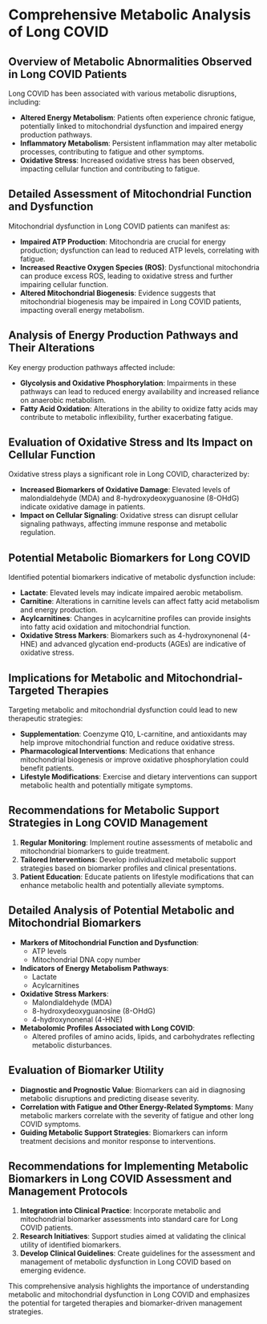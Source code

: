 # Comprehensive Metabolic Analysis of Long COVID

## Overview of Metabolic Abnormalities Observed in Long COVID Patients
Long COVID has been associated with various metabolic disruptions, including:

- **Altered Energy Metabolism**: Patients often experience chronic fatigue, potentially linked to mitochondrial dysfunction and impaired energy production pathways.
- **Inflammatory Metabolism**: Persistent inflammation may alter metabolic processes, contributing to fatigue and other symptoms.
- **Oxidative Stress**: Increased oxidative stress has been observed, impacting cellular function and contributing to fatigue.

## Detailed Assessment of Mitochondrial Function and Dysfunction
Mitochondrial dysfunction in Long COVID patients can manifest as:

- **Impaired ATP Production**: Mitochondria are crucial for energy production; dysfunction can lead to reduced ATP levels, correlating with fatigue.
- **Increased Reactive Oxygen Species (ROS)**: Dysfunctional mitochondria can produce excess ROS, leading to oxidative stress and further impairing cellular function.
- **Altered Mitochondrial Biogenesis**: Evidence suggests that mitochondrial biogenesis may be impaired in Long COVID patients, impacting overall energy metabolism.

## Analysis of Energy Production Pathways and Their Alterations
Key energy production pathways affected include:

- **Glycolysis and Oxidative Phosphorylation**: Impairments in these pathways can lead to reduced energy availability and increased reliance on anaerobic metabolism.
- **Fatty Acid Oxidation**: Alterations in the ability to oxidize fatty acids may contribute to metabolic inflexibility, further exacerbating fatigue.

## Evaluation of Oxidative Stress and Its Impact on Cellular Function
Oxidative stress plays a significant role in Long COVID, characterized by:

- **Increased Biomarkers of Oxidative Damage**: Elevated levels of malondialdehyde (MDA) and 8-hydroxydeoxyguanosine (8-OHdG) indicate oxidative damage in patients.
- **Impact on Cellular Signaling**: Oxidative stress can disrupt cellular signaling pathways, affecting immune response and metabolic regulation.

## Potential Metabolic Biomarkers for Long COVID
Identified potential biomarkers indicative of metabolic dysfunction include:

- **Lactate**: Elevated levels may indicate impaired aerobic metabolism.
- **Carnitine**: Alterations in carnitine levels can affect fatty acid metabolism and energy production.
- **Acylcarnitines**: Changes in acylcarnitine profiles can provide insights into fatty acid oxidation and mitochondrial function.
- **Oxidative Stress Markers**: Biomarkers such as 4-hydroxynonenal (4-HNE) and advanced glycation end-products (AGEs) are indicative of oxidative stress.

## Implications for Metabolic and Mitochondrial-Targeted Therapies
Targeting metabolic and mitochondrial dysfunction could lead to new therapeutic strategies:

- **Supplementation**: Coenzyme Q10, L-carnitine, and antioxidants may help improve mitochondrial function and reduce oxidative stress.
- **Pharmacological Interventions**: Medications that enhance mitochondrial biogenesis or improve oxidative phosphorylation could benefit patients.
- **Lifestyle Modifications**: Exercise and dietary interventions can support metabolic health and potentially mitigate symptoms.

## Recommendations for Metabolic Support Strategies in Long COVID Management
1. **Regular Monitoring**: Implement routine assessments of metabolic and mitochondrial biomarkers to guide treatment.
2. **Tailored Interventions**: Develop individualized metabolic support strategies based on biomarker profiles and clinical presentations.
3. **Patient Education**: Educate patients on lifestyle modifications that can enhance metabolic health and potentially alleviate symptoms.

## Detailed Analysis of Potential Metabolic and Mitochondrial Biomarkers
- **Markers of Mitochondrial Function and Dysfunction**:
  - ATP levels
  - Mitochondrial DNA copy number
- **Indicators of Energy Metabolism Pathways**:
  - Lactate
  - Acylcarnitines
- **Oxidative Stress Markers**:
  - Malondialdehyde (MDA)
  - 8-hydroxydeoxyguanosine (8-OHdG)
  - 4-hydroxynonenal (4-HNE)
- **Metabolomic Profiles Associated with Long COVID**:
  - Altered profiles of amino acids, lipids, and carbohydrates reflecting metabolic disturbances.

## Evaluation of Biomarker Utility
- **Diagnostic and Prognostic Value**: Biomarkers can aid in diagnosing metabolic disruptions and predicting disease severity.
- **Correlation with Fatigue and Other Energy-Related Symptoms**: Many metabolic markers correlate with the severity of fatigue and other long COVID symptoms.
- **Guiding Metabolic Support Strategies**: Biomarkers can inform treatment decisions and monitor response to interventions.

## Recommendations for Implementing Metabolic Biomarkers in Long COVID Assessment and Management Protocols
1. **Integration into Clinical Practice**: Incorporate metabolic and mitochondrial biomarker assessments into standard care for Long COVID patients.
2. **Research Initiatives**: Support studies aimed at validating the clinical utility of identified biomarkers.
3. **Develop Clinical Guidelines**: Create guidelines for the assessment and management of metabolic dysfunction in Long COVID based on emerging evidence.

This comprehensive analysis highlights the importance of understanding metabolic and mitochondrial dysfunction in Long COVID and emphasizes the potential for targeted therapies and biomarker-driven management strategies.